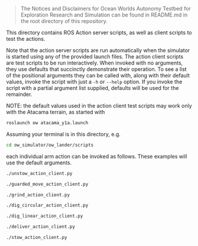 > The Notices and Disclaimers for Ocean Worlds Autonomy Testbed for Exploration
Research and Simulation can be found in README.md in the root directory of
this repository.

This directory contains ROS Action server scripts, as well as client
scripts to test the actions.

Note that the action server scripts are run automatically when the
simulator is started using any of the provided launch files.  The
action client scripts are test scripts to be run interactively.  When
invoked with no arguments, they use defaults that succinctly
demonstrate their operation.  To see a list of the positional
arguments they can be called with, along with their default values,
invoke the script with just a `-h` or `--help` option.  If you invoke
the script with a partial argument list supplied, defaults will be
used for the remainder.

NOTE: the default values used in the action client test scripts may
work only with the Atacama terrain, as started with

```bash
roslaunch ow atacama_y1a.launch
```

Assuming your terminal is in this directory, e.g.

```bash
cd ow_simulator/ow_lander/scripts
```

each individual arm action can be invoked as follows.  These examples
will use the default arguments.

```bash
./unstow_action_client.py
```
```bash
./guarded_move_action_client.py
```
```bash
./grind_action_client.py
```
```bash
./dig_circular_action_client.py
```
```bash
./dig_linear_action_client.py
```
```bash
./deliver_action_client.py
```
```bash
./stow_action_client.py
```
